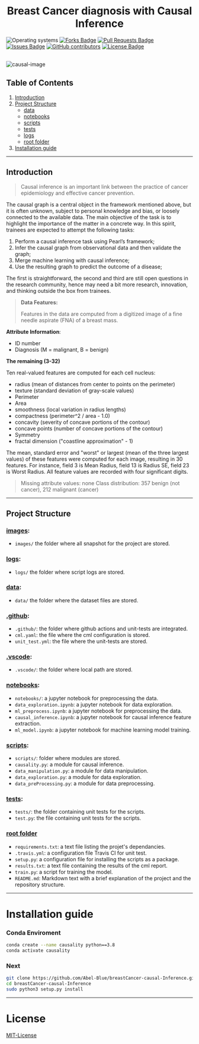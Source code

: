 <h1 align="center">Breast Cancer diagnosis with Causal Inference</h1>
<div>
<img src="https://img.shields.io/badge/OS-linux%20%7C%20windows-blue??style=flat&logo=Linux&logoColor=b0c0c0&labelColor=363D44" alt="Operating systems"/>
<a href="https://github.com/Abel-Blue/breastCancer-causal-Inference/network/members"><img src="https://img.shields.io/github/forks/Abel-Blue/agriTech-USGS-LiDAR" alt="Forks Badge"/></a>
<a href="https://github.com/Abel-Blue/agriTech-USGS-LiDAR/pulls"><img src="https://img.shields.io/github/issues-pr/Abel-Blue/breastCancer-causal-Inference" alt="Pull Requests Badge"/></a>
<a href="https://github.com/Abel-Blue/breastCancer-causal-Inference/issues"><img src="https://img.shields.io/github/issues/Abel-Blue/breastCancer-causal-Inference" alt="Issues Badge"/></a>
<a href="https://github.com/Abel-Blue/breastCancer-causal-Inference/graphs/contributors"><img alt="GitHub contributors" src="https://img.shields.io/github/contributors/Abel-Blue/breastCancer-causal-Inference?color=2b9348"></a>
<a href="https://github.com/Abel-Blue/breastCancer-causal-Inference/blob/main/LICENSE"><img src="https://img.shields.io/github/license/Abel-Blue/breastCancer-causal-Inference?color=2b9348" alt="License Badge"/></a>
</div>

</br>

![causal-image](https://www.inovex.de/wp-content/uploads/2020/03/Causal-Inference-Hero.png)

<!-- ## Presentation Slide

- [Rossmann Pharmaceutical Sales prediction](https://www.canva.com/design/DAFBtdnLoKQ/hxJHGTgvoTwJMX9hXbbGVA/view?utm_content=DAFBtdnLoKQ&utm_campaign=designshare&utm_medium=link2&utm_source=sharebutton)

## Data visualization link

- [visualization link](https://share.streamlit.io/abel-blue/pharmaceutical-sales-prediction/main/app.py)

## Articles

- [Medium Article](https://medium.com/@Abel-Blue/pharmaceutical-sales-prediction-using-a-deep-learning-model-92d7d1e9626b) -->

## Table of Contents

1. [Introduction](#Introduction)
2. [Project Structure](#project-structure)
   - [data](#data)
   - [notebooks](#notebooks)
   - [scripts](#scripts)
   - [tests](#tests)
   - [logs](#logs)
   - [root folder](#root-folder)
3. [Installation guide](#installation-guide)

<hr>

## Introduction

> <p>Causal inference is an important link between the practice of cancer epidemiology and effective cancer prevention.</p>

 <p>The causal graph is a central object in the framework mentioned above, but it is often unknown, subject to personal knowledge and bias, or loosely connected to the available data. The main objective of the task is to highlight the importance of the matter in a concrete way. In this spirit, trainees are expected to attempt the following tasks:
</p>

1. Perform a causal inference task using Pearl’s framework;
2. Infer the causal graph from observational data and then validate the graph;
3. Merge machine learning with causal inference;
4. Use the resulting graph to predict the outcome of a disease;

The first is straightforward, the second and third are still open questions in the research community, hence may need a bit more research, innovation, and thinking outside the box from trainees.

> <b>Data Features:</b>
>
> <p>
> Features in the data are computed from a digitized image of a fine needle aspirate (FNA) of a breast mass.

<b>Attribute Information</b>:

- ID number
- Diagnosis (M = malignant, B = benign)

<b>The remaining (3-32)</b>

Ten real-valued features are computed for each cell nucleus:

- radius (mean of distances from center to points on the perimeter)
- texture (standard deviation of gray-scale values)
- Perimeter
- Area
- smoothness (local variation in radius lengths)
- compactness (perimeter^2 / area - 1.0)
- concavity (severity of concave portions of the contour)
- concave points (number of concave portions of the contour)
- Symmetry
- fractal dimension ("coastline approximation" - 1)

The mean, standard error and "worst" or largest (mean of the three largest values) of these features were computed for each image, resulting in 30 features. For instance, field 3 is Mean Radius, field 13 is Radius SE, field 23 is Worst Radius. All feature values are recorded with four significant digits.

> Missing attribute values: none
> Class distribution: 357 benign (not cancer), 212 malignant (cancer)

</p>

<hr>

<!-- <img src="images/slide/3.png" name="">
<img src="images/slide/4.png" name=""> -->

## Project Structure

### [images](images):

- `images/` the folder where all snapshot for the project are stored.

### [logs](logs):

- `logs/` the folder where script logs are stored.

### [data](data):

- `data/` the folder where the dataset files are stored.

### [.github](.github):

- `.github/`: the folder where github actions and unit-tests are integrated.
- `cml.yaml`: the file where the cml configuration is stored.
- `unit_test.yml`: the file where the unit-tests are stored.

### [.vscode](.vscode):

- `.vscode/`: the folder where local path are stored.

### [notebooks](notebooks):

- `notebooks/`: a jupyter notebook for preprocessing the data.
- `data_exploration.ipynb`: a jupyter notebook for data exploration.
- `ml_preprocess.ipynb`: a jupyter notebook for preprocessing the data.
- `causal_inference.ipynb`: a jupyter notebook for causal inference feature extraction.
- `ml_model.ipynb`: a jupyter notebook for machine learning model training.

### [scripts](scripts):

- `scripts/`: folder where modules are stored.
- `causality.py`: a module for causal inference.
- `data_manipulation.py`: a module for data manipulation.
- `data_exploration.py`: a module for data exploration.
- `data_preProcessing.py`: a module for data preprocessing.

### [tests](tests):

- `tests/`: the folder containing unit tests for the scripts.
- `test.py`: the file containing unit tests for the scripts.

### [root folder](#)

- `requirements.txt`: a text file listing the projet's dependancies.
- `.travis.yml`: a configuration file Travis CI for unit test.
- `setup.py`: a configuration file for installing the scripts as a package.
- `results.txt`: a text file containing the results of the cml report.
- `train.py`: a script for training the model.
- `README.md`: Markdown text with a brief explanation of the project and the repository structure.

<hr>

# <a name='Installation guide'></a>Installation guide

### <a name='conda'></a>Conda Enviroment

```bash
conda create --name causality python==3.8
conda activate causality
```

### Next

```bash
git clone https://github.com/Abel-Blue/breastCancer-causal-Inference.git
cd breastCancer-causal-Inference
sudo python3 setup.py install
```

<hr>

# <a name='license'></a>License

[MIT-License](https://github.com/Abel-Blue/breastCancer-causal-Inference/blob/main/LICENSE)
